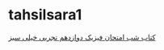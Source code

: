 # tahsilsara1


<a href="http://tahsilsara.blogfa.com/post/10" rel="follow">کتاب شب امتحان فیزیک دوازدهم تجربی خیلی سبز</a>
